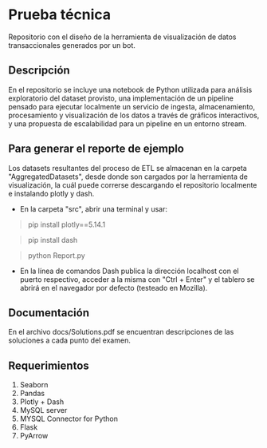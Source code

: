 # Prueba técnica

Repositorio con el diseño de la herramienta de visualización de datos transaccionales generados por un bot.


## Descripción

En el repositorio se incluye una notebook de Python utilizada para análisis exploratorio del dataset provisto, una implementación de un pipeline pensado para ejecutar localmente un servicio de ingesta, almacenamiento, procesamiento y visualización de los datos a través de gráficos interactivos, y una propuesta de escalabilidad para un pipeline en un entorno stream.

## Para generar el reporte de ejemplo

Los datasets resultantes del proceso de ETL se almacenan en la carpeta "AggregatedDatasets", desde donde son cargados por la herramienta de visualización, la cuál puede correrse descargando el repositorio localmente e instalando plotly y dash. 
- En la carpeta "src", abrir una terminal y usar:

>pip install plotly==5.14.1

>pip install dash

>python Report.py

- En la línea de comandos Dash publica la dirección localhost con el puerto respectivo, acceder a la misma con "Ctrl + Enter" y el tablero se abrirá en el navegador por defecto (testeado en Mozilla).

## Documentación

En el archivo docs/Solutions.pdf se encuentran descripciones de las soluciones a cada punto del examen.

## Requerimientos

1.  Seaborn
2.  Pandas
3.  Plotly + Dash
4.  MySQL server
5.  MYSQL Connector for Python
6.  Flask
7.  PyArrow
